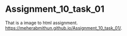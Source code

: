 # Assignment_10_task_01
That is a image to html assignment.
https://meherabmithun.github.io/Assignment_10_task_01/.
